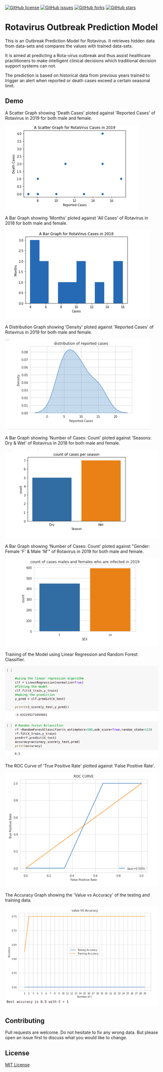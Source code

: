 [![GitHub license](https://img.shields.io/github/license/WesleyKambale/Rotavirus-Outbreak-Prediction)](https://github.com/WesleyKambale/Rotavirus-Outbreak-Prediction/blob/main/LICENSE)
[![GitHub issues](https://img.shields.io/github/issues/WesleyKambale/Rotavirus-Outbreak-Prediction)](https://github.com/WesleyKambale/Rotavirus-Outbreak-Prediction/issues)
[![GitHub forks](https://img.shields.io/github/forks/WesleyKambale/Rotavirus-Outbreak-Prediction)](https://github.com/WesleyKambale/Rotavirus-Outbreak-Prediction/network/)
[![GitHub stars](https://img.shields.io/github/stars/WesleyKambale/Rotavirus-Outbreak-Prediction)](https://github.com/WesleyKambale/Rotavirus-Outbreak-Prediction/stargazers)


# Rotavirus Outbreak Prediction Model

This is an Outbreak Prediction Model for Rotavirus. It retrieves hidden data from data-sets and compares
the values with trained data-sets.

It is aimed at predicting a Rota-virus outbreak and thus assist healthcare practitioners to make intelligent clinical decisions which traditional decision support systems can not.

The prediction is based on historical data from previous years trained to trigger an alert when reported or death cases exceed a certain seasonal limit.

## Demo

A Scatter Graph showing 'Death Cases' ploted against 'Reported Cases' of Rotavirus in 2019 for both male and female. 

![](/graphs/scattergraph.png)

A Bar Graph showing 'Months' ploted against 'All Cases' of Rotavirus in 2018 for both male and female. 

![](/graphs/bargraph.png)

A Distribution Graph showing 'Density' ploted against 'Reported Cases' of Rotavirus in 2019 for both male and female. 

![](/graphs/distributiongraph.png)

A Bar Graph showing 'Number of Cases: Count' ploted against 'Seasons: Dry & Wet' of Rotavirus in 2018 for both male and female. 

![](/graphs/seasonalgraph.png)

A Bar Graph showing 'Number of Cases: Count' ploted against "Gender: Female 'F' & Male 'M'" of Rotavirus in 2019 for both male and female. 

![](/graphs/gendergraph.png)

Training of the Model using Linear Regression and Random Forest Classifier.

![](/graphs/modeltraining.png)

The ROC Curve of 'True Positive Rate' plotted against 'False Positive Rate'.

![](/graphs/roccurve.png)

The Accuracy Graph showing the 'Value vs Accuracy' of the testing and training data.

![](/graphs/accuracy.png)

## Contributing
Pull requests are welcome. Do not hesitate to fix any wrong data. But please open an issue first to discuss what you would like to change.

## License
[MIT License](https://github.com/WesleyKambale/Rotavirus-Outbreak-Prediction/blob/main/LICENSE)
